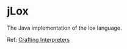 # jLox

The Java implementation of the lox language.

Ref: [Crafting Interpreters](https://craftinginterpreters.com/)